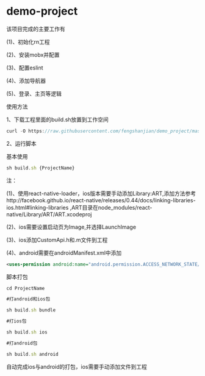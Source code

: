 # demo-project


该项目完成的主要工作有

(1)、初始化rn工程

(2)、安装mobx并配置

(3)、配置eslint

(4)、添加导航器

(5)、登录、主页等逻辑


使用方法

1、下载工程里面的build.sh放置到工作空间

```js
curl -O https://raw.githubusercontent.com/fengshanjian/demo_project/master/build.sh

```

2、运行脚本


基本使用

```js
sh build.sh {ProjectName}

```

注：

(1)、使用react-native-loader，ios版本需要手动添加Library:ART,添加方法参考http://facebook.github.io/react-native/releases/0.44/docs/linking-libraries-ios.html#linking-libraries  ,ART目录在node_modules/react-native/Library/ART/ART.xcodeproj

(2)、ios需要设置启动页为Image,并选择LaunchImage

(3)、ios添加CustomApi.h和.m文件到工程

(4)、android需要在androidManifest.xml中添加

```xml
<uses-permission android:name="android.permission.ACCESS_NETWORK_STATE/>
```

脚本打包

```js
cd ProjectName

#打android和ios包

sh build.sh bundle  

#打ios包

sh build.sh ios

#打android包

sh build.sh android

```

自动完成ios与android的打包，ios需要手动添加文件到工程
